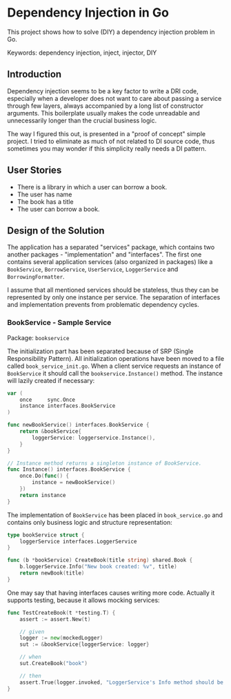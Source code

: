 # Dependency Injection in Go

This project shows how to solve (DIY) a dependency injection problem in Go.

Keywords: dependency injection, inject, injector, DIY

## Introduction

Dependency injection seems to be a key factor to write a DRI code, especially when a developer does not want to care about passing a service through few layers, always accompanied by a long list of constructor arguments. This boilerplate usually makes the code unreadable and unnecessarily longer than the crucial business logic.

The way I figured this out, is presented in a "proof of concept" simple project. I tried to eliminate as much of not related to DI source code, thus sometimes you may wonder if this simplicity really needs a DI pattern.

## User Stories

* There is a library in which a user can borrow a book.
* The user has name
* The book has a title
* The user can borrow a book.

## Design of the Solution

The application has a separated "services" package, which contains two another packages - "implementation" and "interfaces". The first one contains several application services (also organized in packages) like a `BookService`, `BorrowService`, `UserService`, `LoggerService` and `BorrowingFormatter`.

I assume that all mentioned services should be stateless, thus they can be represented by only one instance per service. The separation of interfaces and implementation prevents from problematic dependency cycles.

### BookService - Sample Service

Package: `bookservice`

The initialization part has been separated because of SRP (Single Responsibility Pattern). All initialization operations have been moved to a file called `book_service_init.go`. When a client service requests an instance of `BookService` it should call the `bookservice.Instance()` method. The instance will lazily created if necessary:

~~~ go
var (
	once     sync.Once
	instance interfaces.BookService
)

func newBookService() interfaces.BookService {
	return &bookService{
		loggerService: loggerservice.Instance(),
	}
}

// Instance method returns a singleton instance of BookService.
func Instance() interfaces.BookService {
	once.Do(func() {
		instance = newBookService()
	})
	return instance
}
~~~

The implementation of `BookService` has been placed in `book_service.go` and contains only business logic and structure representation:

~~~ go
type bookService struct {
	loggerService interfaces.LoggerService
}

func (b *bookService) CreateBook(title string) shared.Book {
	b.loggerService.Info("New book created: %v", title)
	return newBook(title)
}
~~~

One may say that having interfaces causes writing more code. Actually it supports testing, because it allows mocking services:

~~~ go
func TestCreateBook(t *testing.T) {
	assert := assert.New(t)

	// given
	logger := new(mockedLogger)
	sut := &bookService{loggerService: logger}

	// when
	sut.CreateBook("book")

	// then
	assert.True(logger.invoked, "LoggerService's Info method should be invoked")
}
~~~


